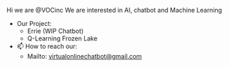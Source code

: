 Hi we are @VOCinc
We are interested in AI, chatbot and Machine Learning
- Our Project:
  - Errie (WIP Chatbot)
  - Q-Learning Frozen Lake
- 📫 How to reach our:
  - Mailto: virtualonlinechatbot@gmail.com

<!---
VOCinc/VOCinc is a ✨ special ✨ repository because its `README.md` (this file) appears on your GitHub profile.
You can click the Preview link to take a look at your changes.
--->
